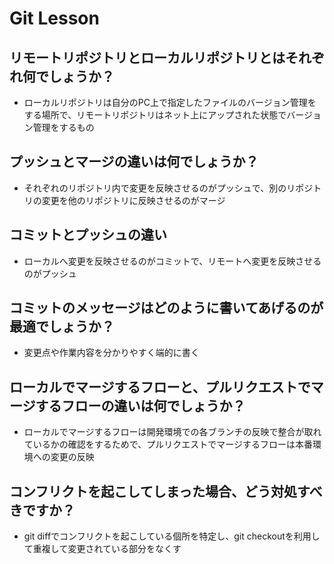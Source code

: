 # Git Lesson

## リモートリポジトリとローカルリポジトリとはそれぞれ何でしょうか？

- ローカルリポジトリは自分のPC上で指定したファイルのバージョン管理をする場所で、リモートリポジトリはネット上にアップされた状態でバージョン管理をするもの

## プッシュとマージの違いは何でしょうか？

- それぞれのリポジトリ内で変更を反映させるのがプッシュで、別のリポジトリの変更を他のリポジトリに反映させるのがマージ

## コミットとプッシュの違い

- ローカルへ変更を反映させるのがコミットで、リモートへ変更を反映させるのがプッシュ

## コミットのメッセージはどのように書いてあげるのが最適でしょうか？

- 変更点や作業内容を分かりやすく端的に書く

## ローカルでマージするフローと、プルリクエストでマージするフローの違いは何でしょうか？

- ローカルでマージするフローは開発環境での各ブランチの反映で整合が取れているかの確認をするためで、プルリクエストでマージするフローは本番環境への変更の反映

## コンフリクトを起こしてしまった場合、どう対処すべきですか？

- git diffでコンフリクトを起こしている個所を特定し、git checkoutを利用して重複して変更されている部分をなくす
